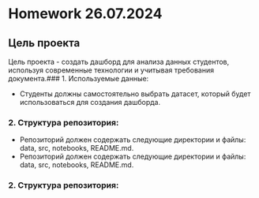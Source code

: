 # Homework 26.07.2024

## Цель проекта

Цель проекта - создать дашборд для анализа данных студентов, используя современные технологии и учитывая требования документа.### 1. Используемые данные:
* Студенты должны самостоятельно выбрать датасет, который будет использоваться для создания дашборда.
### 2. Структура репозитория:
* Репозиторий должен содержать следующие директории и файлы: data, src, notebooks, README.md.
* Репозиторий должен содержать следующие директории и файлы: data, src, notebooks, README.md.
### 2. Структура репозитория:
